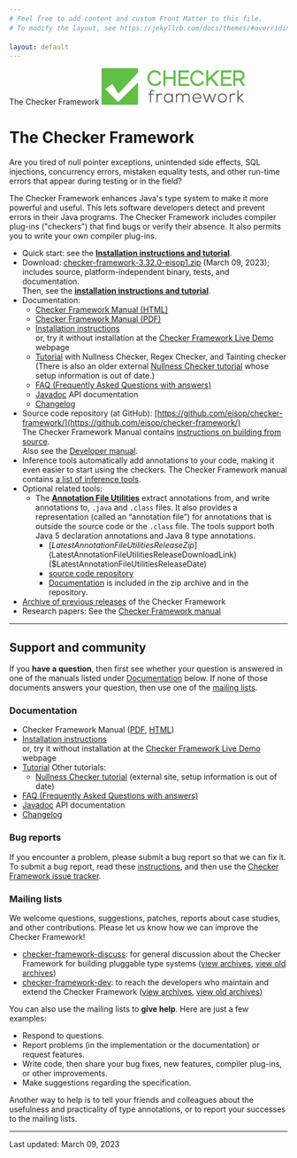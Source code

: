 ```yaml
---
# Feel free to add content and custom Front Matter to this file.
# To modify the layout, see https://jekyllrb.com/docs/themes/#overriding-theme-defaults

layout: default
---
```


 The Checker Framework  ![Checker Framework logo](CFLogo.png)

The Checker Framework
=====================

Are you tired of null pointer exceptions, unintended side effects, SQL injections, concurrency errors, mistaken equality tests, and other run-time errors that appear during testing or in the field?

The Checker Framework enhances Java's type system to make it more powerful and useful. This lets software developers detect and prevent errors in their Java programs. The Checker Framework includes compiler plug-ins ("checkers") that find bugs or verify their absence. It also permits you to write your own compiler plug-ins.

*   Quick start: see the [**Installation instructions and tutorial**](manual/manual.html#installation).
*   Download: [checker-framework-3.32.0-eisop1.zip](/cf/checker-framework-3.32.0-eisop1.zip) (March 09, 2023); includes source, platform-independent binary, tests, and documentation.  
    Then, see the [**installation instructions and tutorial**](manual/manual.html#installation).
*   Documentation:
    *   [Checker Framework Manual (HTML)](manual/manual.html)
    *   [Checker Framework Manual (PDF)](manual/manual.pdf)
    *   [Installation instructions](manual/manual.html#installation)  
        or, try it without installation at the [Checker Framework Live Demo](http://eisop.uwaterloo.ca/live/) webpage
    *   [Tutorial](tutorial/) with Nullness Checker, Regex Checker, and Tainting checker  
        (There is also an older external [Nullness Checker tutorial](https://github.com/glts/safer-spring-petclinic/wiki) whose setup information is out of date.)
    *   [FAQ (Frequently Asked Questions with answers)](manual/manual.html#faq)
    *   [Javadoc](api/checker-javadoc/) API documentation
    *   [Changelog](CHANGELOG.md)
*   Source code repository (at GitHub): [https://github.com/eisop/checker-framework/](https://github.com/eisop/checker-framework/)  
    The Checker Framework Manual contains [instructions on building from source](manual/manual.html#build-source).  
    Also see the [Developer manual](https://htmlpreview.github.io/?https://github.com/eisop/checker-framework/master/docs/developer/developer-manual.html).
*   Inference tools automatically add annotations to your code, making it even easier to start using the checkers. The Checker Framework manual contains [a list of inference tools](manual/manual.html#type-inference-tools).
*   Optional related tools:
    *   The [**Annotation File Utilities**](../afu/annotation-file-utilities.html) extract annotations from, and write annotations to, `.java` and `.class` files. It also provides a representation (called an “annotation file”) for annotations that is outside the source code or the `.class` file. The tools support both Java 5 declaration annotations and Java 8 type annotations.
        *   [$LatestAnnotationFileUtilitiesReleaseZip]($LatestAnnotationFileUtilitiesReleaseDownloadLink) ($LatestAnnotationFileUtilitiesReleaseDate)
        *   [source code repository](https://github.com/eisop/annotation-tools/)
        *   [Documentation](../afu/annotation-file-utilities.html) is included in the zip archive and in the repository.
*   [Archive of previous releases](releases/releases.html) of the Checker Framework
*   Research papers: See the [Checker Framework manual](manual/manual.html#publications)

* * *

Support and community
---------------------

If you **have a question**, then first see whether your question is answered in one of the manuals listed under [Documentation](#documentation) below. If none of those documents answers your question, then use one of the [mailing lists](#mailing-lists).

### Documentation

*   Checker Framework Manual ([PDF](manual/manual.pdf), [HTML](manual/manual.html))
*   [Installation instructions](manual/manual.html#installation)  
    or, try it without installation at the [Checker Framework Live Demo](http://eisop.uwaterloo.ca/live/) webpage
*   [Tutorial](tutorial/) Other tutorials:
    *   [Nullness Checker tutorial](https://github.com/glts/safer-spring-petclinic/wiki) (external site, setup information is out of date)
*   [FAQ (Frequently Asked Questions with answers)](manual/manual.html#faq)
*   [Javadoc](api/checker-javadoc/) API documentation
*   [Changelog](CHANGELOG.md)

### Bug reports

If you encounter a problem, please submit a bug report so that we can fix it. To submit a bug report, read these [instructions](manual/manual.html#reporting-bugs), and then use the [Checker Framework issue tracker](https://github.com/eisop/checker-framework/issues).

### Mailing lists

We welcome questions, suggestions, patches, reports about case studies, and other contributions. Please let us know how we can improve the Checker Framework!

*   [checker-framework-discuss](https://groups.google.com/forum/#!forum/checker-framework-discuss): for general discussion about the Checker Framework for building pluggable type systems ([view archives](https://groups.google.com/forum/#!forum/checker-framework-discuss/topics), [view old archives](https://types.cs.washington.edu/list-archives/jsr308/))
*   [checker-framework-dev](https://groups.google.com/forum/#!forum/checker-framework-dev): to reach the developers who maintain and extend the Checker Framework ([view archives](https://groups.google.com/forum/#!forum/checker-framework-dev/topics), [view old archives](https://types.cs.washington.edu/list-archives/checkers/))

You can also use the mailing lists to **give help**. Here are just a few examples:

*   Respond to questions.
*   Report problems (in the implementation or the documentation) or request features.
*   Write code, then share your bug fixes, new features, compiler plug-ins, or other improvements.
*   Make suggestions regarding the specification.

Another way to help is to tell your friends and colleagues about the usefulness and practicality of type annotations, or to report your successes to the mailing lists.

* * *

Last updated: March 09, 2023
